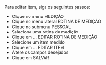Para editar item, siga os seguintes passos:

* Clique no menu MEDIÇÃO
* Clique no menu lateral ROTINA DE MEDIÇÃO
* Clique no submenu PESSOAL
* Selecione uma rotina de medição
* Clique em ... EDITAR ROTINA DE MEDIÇÃO
* Selecione um item medido
* Clique em ... EDITAR ITEM
* Altere os campos desejados
* Clique em SALVAR